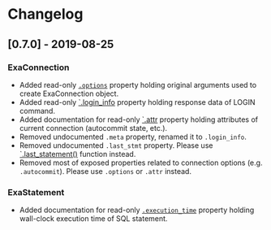 # Changelog

## [0.7.0] - 2019-08-25

### ExaConnection

- Added read-only [`.options`](/docs/REFERENCE.md#options) property holding original arguments used to create ExaConnection object.
- Added read-only [`.login_info](/docs/REFERENCE.md#login_info) property holding response data of LOGIN command.
- Added documentation for read-only [`.attr](/docs/REFERENCE.md#attr) property holding attributes of current connection (autocommit state, etc.).
- Removed undocumented `.meta` property, renamed it to `.login_info`.
- Removed undocumented `.last_stmt` property. Please use [`.last_statement()](/docs/REFERENCE.md#last_statement) function instead.
- Removed most of exposed properties related to connection options (e.g. `.autocommit`). Please use `.options` or `.attr` instead.

### ExaStatement

- Added documentation for read-only [`.execution_time`](/docs/REFERENCE.md#execution_time) property holding wall-clock execution time of SQL statement.
